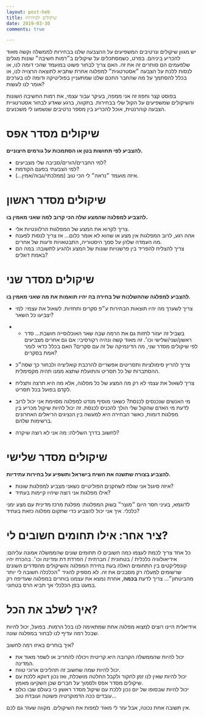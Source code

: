 ```yaml
---
layout: post-heb
title: שיקולים לבחירות
date: 2019-03-30
comments: true

---
```


 יש מגוון שיקולים ונרטיבים המשפיעים על ההצבעה שלנו בבחירות לממשלה וקשה מאוד להכריע ביניהם. בפרט, כשמסתכלים על שיקולים ב״רמות חשיבה״ שונות מגלים שלפעמים הם סותרים זה את זה. האם צריך לבחור פשוט במועמד שהכי דומה לנו, או לנסות ללכת על הצבעה ״אסטרטגית״ למפלגה אחרת שתביא לתוצאה הרצויה לנו, או בכלל להסתמך על מה שהחבר החכם שלנו שמתעניין בפוליטיקה ודומה לנו בערכים אומר לנו לעשות?

בפוסט קצר וחפוז זה אני ממפה, בעיקר עבור עצמי, את רמות החשיבה השונות והשיקולים שמשפיעים על הקול שלי בבחירות. בתקווה, ברגע שאדע לבחור אסטרטגיית הצבעה קוהרנטית, אוכל להכריע בין מספר נרטיבים שנשמעו לי משכנעים.

# שיקולים מסדר אפס

**להצביע לפי תחושות בטן או הסתמכות על גורמים חיצוניים.**

- למי החברים/הורים/סביבה שלי מצביעים?
- למי הצבעתי בפעם הקודמת?
- איזה מועמד ״נראה״ לי הכי טוב (ממלכתי/גבוה/אמין...). 

# שיקולים מסדר ראשון

**להצביע למפלגה שהמצע שלה הכי קרוב למה שאני מאמין בו.**

- צריך לקרוא את המצע של המפלגות      הרלוונטיות אלי.
- אהה רגע, לרוב המפלגות אין      מצע או שהוא לא אומר כלום... אז צריך לנסות לפענח מה העמדה שלהן על סמך היסטוריה, התבטאויות ודעות      של אחרים.
- צריך להצליח להפריד בין      פרשנויות שונות של המצע ולהגיע לתשובה: במה הם באמת דוגלים?

# שיקולים מסדר שני

**להצביע למפלגה שההשלכות של בחירה בה יהיו תואמות את מה שאני מאמין בו.**

- צריך לשערך מה יהיו תוצאות      הבחירות ע״פ סקרים ותחזיות. לשאול את עצמי: למי יצביעו כל השאר?

- - בשביל זה יעזור לחזות גם את       הרמה שבה שאר האוכלוסייה חושבת... סדר ראשון/שני/שלישי וכו׳. זה מאוד קשה       ונהיה רקורסיבי: אם גם אחרים מצביעים לפי שיקולים מסדר שני, מה הדינמיקה של       זה עם סקרים? האם בכלל כדאי לומר אמת בסקרים?

- צריך להריץ סימולציות ותסריטים      אפשריים להרכבת קואליציה ולבחור כך שסה״כ ההסתברות של כל תסריט והתועלת שתצא      ממנו תהיה מקסימלית.

  

- צריך לשאול את עצמי לא רק מה      המצע של כל מפלגה, אלא מה היא תרצה ותצליח לקדם בפועל בכל תסריט.

- מי האנשים שנכנסים לכנסת? כשאני מוסיף מנדט למפלגה מסוימת אני יכול לרוב לדעת מי האדם שהקול שלי הולך להכניס לכנסת. זה יכול להיות שיקול מכריע בין מפלגות דומות, כאשר הבחירה היא למעשה בין הנציגים הריאלים האחרונים ברשימות שלהם.

- לחשוב בדרך השלילה: מה אני לא      רוצה שיקרה?

# שיקולים מסדר שלישי

**להצביע בצורה שתשנה את השיח בישראל ותשפיע על בחירות עתידיות.**

- איזה סיגנל אני שולח לשחקנים      הפוליטיים כשאני מצביע למפלגות שונות?
- אילו מפלגות אני רוצה שיהיו      קיימות  בעתיד?

לדוגמא, בעיני חסר היום ״מוצר״ בשוק המפלגות: מפלגת מרכז מדינית עם מצע ימני כלכלי. איך אני יכול להצביע כדי שתקום מפלגה כזאת בעתיד?

# ציר אחר: אילו תחומים חשובים לי?

כל אחד צריך לכמת לעצמו כמה חשובים לו תחומים שונים שהממשלה אמונה עליהם: אידיאולוגיה כלכלית / בטחונית / חברתית / הפרדת דת ומדינה וכו׳. בהכרח יהיו קונפליקטים בין התחומים האלה בעת בחירת המפלגה והשיקולים מהסדרים השונים שרשומים למעלה רק מסבכים את זה. לא מספיק להגיד ״הכלכלה חשובה לי יותר מהביטחון״... צריך לדעת **בכמה**, אחרת נמצא את עצמנו בוחרים במפלגה שעדיפה רק במעט בפן הכלכלי אך תביא הרס בטחוני.

# איך לשלב את הכל?

אידיאלית היינו רוצים למצוא מפלגה אחת שמתאימה לנו בכל הרמות. בפועל, יכול להיות שבכל רמה עדיף לנו לבחור במפלגה שונה.

איך בוחרים באיזו רמה לחשוב? 

- יכול להיות שהממשלה הקרובה היא      קריטית ויכולה להחריב או לשפר מאוד את המדינה.
- יכול להיות שמה שחשוב זה       תהליכים ארוכי טווח.
- יכול להיות שאין לנו זמן לחקור      ולקבל החלטה מושכלת, ואז נכון דווקא ללכת עם שיקולים מסדר אפס ולסמוך על      חברים שכן השקיעו מאמץ.
- יכול להיות שבסופו של יום נכון      ללכת עם שיקול מסדר ראשון כי בעולם שבו כולם עובדים ככה הדמוקרטיה פשוטה      ועובדת טוב...

 

אין תשובה אחת נכונה, אבל עזר לי מאוד למפות את השיקולים. מקווה שעזר גם לכם.